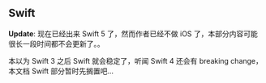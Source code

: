 ## Swift

**Update**: 现在已经出来 Swift 5 了，然而作者已经不做 iOS 了，本部分内容可能很长一段时间都不会更新了。。

本以为 Swift 3 之后 Swift 就会稳定了，听闻 Swift 4 还会有 breaking change，本文档 Swift 部分暂时先搁置吧...